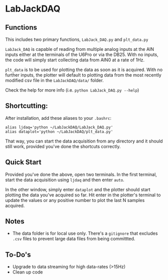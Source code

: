 # LabJackDAQ


## Functions

This includes two primary functions, `LabJack_DAQ.py` and `plt_data.py`

`LabJack_DAQ` is capable of reading from multiple analog inputs at the AIN inputs either at the terminals of the U6Pro or via the DB25. With no inputs, the code will simply start collecting data from AIN0 at a rate of 1Hz.

`plt_data` is to be used for plotting the data as soon as it is acquired. With no further inputs, the plotter will default to plotting data from the most recently modified csv file in the `LabJackDAQ/data/` folder.

Check the help for more info (i.e. `python LabJack_DAQ.py --help`)

## Shortcutting:

After installation, add these aliases to your `.bashrc`:

```
alias ljdaq='python ~/LabJackDAQ/LabJack_DAQ.py'
alias dataplot='python ~/LabJackDAQ/plt_data.py'
```

That way, you can start the data acquisition from any directory and it should still work, provided you've done the shortcuts correctly.

## Quick Start

Provided you've done the above, open two terminals. In the first terminal, start the data acquisition using `ljdaq` and then enter `auto`.

In the other window, simply enter `dataplot` and the plotter should start plotting the data you've acquired so far. Hit enter in the plotter's terminal to update the values or any positive number to plot the last N samples acquired.


## Notes
- The data folder is for local use only. There's a `gitignore` that excludes `.csv` files to prevent large data files from being committted.

## To-Do's

- Upgrade to data streaming for high data-rates (>15Hz)
- Clean up code
